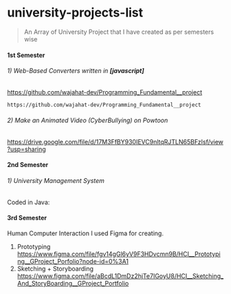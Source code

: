 # university-projects-list 
> An Array of University Project that I have created as per semesters wise

#### 1st Semester
###### 1) Web-Based Converters written in **[javascript]** 
https://github.com/wajahat-dev/Programming_Fundamental__project
```sh
https://github.com/wajahat-dev/Programming_Fundamental__project
```


###### 2) Make an Animated Video (CyberBullying) on Powtoon 
https://drive.google.com/file/d/17M3FfBY930IEVC9nltqRJTLN65BFzIsf/view?usp=sharing


#### 2nd Semester

###### 1) University Management System
Coded in Java: 

#### 3rd Semester
Human Computer Interaction 
I used Figma for creating.
1)	Prototyping
https://www.figma.com/file/fgv14gGl6yV9F3HDvcmn9B/HCI__Prototyping__GProject_Porfolio?node-id=0%3A1
2)	Sketching + Storyboarding
https://www.figma.com/file/aBcdL1DmDz2hjTe7IGoyU8/HCI__Sketching_And_StoryBoarding__GProject_Portfolio


